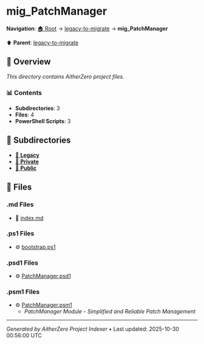 # mig_PatchManager

**Navigation**: [🏠 Root](../../index.md) → [legacy-to-migrate](../index.md) → **mig_PatchManager**

⬆️ **Parent**: [legacy-to-migrate](../index.md)

## 📖 Overview

*This directory contains AitherZero project files.*

### 📊 Contents

- **Subdirectories**: 3
- **Files**: 4
- **PowerShell Scripts**: 3

## 📁 Subdirectories

- [📂 **Legacy**](./Legacy/index.md)
- [📂 **Private**](./Private/index.md)
- [📂 **Public**](./Public/index.md)

## 📄 Files

### .md Files

- 📝 [index.md](./index.md)

### .ps1 Files

- ⚙️ [bootstrap.ps1](./bootstrap.ps1)

### .psd1 Files

- ⚙️ [PatchManager.psd1](./PatchManager.psd1)

### .psm1 Files

- ⚙️ [PatchManager.psm1](./PatchManager.psm1)
  - *PatchManager Module - Simplified and Reliable Patch Management*

---

*Generated by AitherZero Project Indexer* • Last updated: 2025-10-30 00:56:00 UTC

